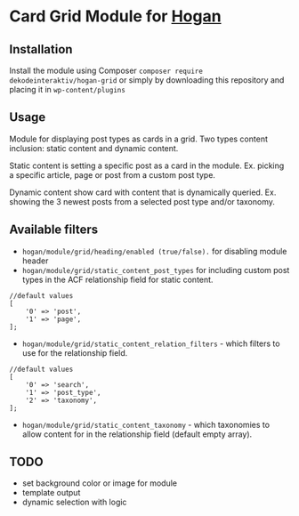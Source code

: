 # Card Grid Module for [Hogan](https://github.com/dekodeinteraktiv/hogan-core)

## Installation
Install the module using Composer `composer require dekodeinteraktiv/hogan-grid` or simply by downloading this repository and placing it in `wp-content/plugins`

## Usage
Module for displaying post types as cards in a grid.
Two types content inclusion: static content and dynamic content.

Static content is setting a specific post as a card in the module. Ex. picking a specific article, page or post from a custom post type.

Dynamic content show card with content that is dynamically queried. Ex. showing the 3 newest posts from a selected post type and/or taxonomy.

## Available filters
- `hogan/module/grid/heading/enabled (true/false).` for disabling module header
- `hogan/module/grid/static_content_post_types` for including custom post types in the ACF relationship field for static content.
```
//default values
[
	'0' => 'post',
	'1' => 'page',
];

```
- `hogan/module/grid/static_content_relation_filters` - which filters to use for the relationship field.
```
//default values
[
	'0' => 'search',
	'1' => 'post_type',
	'2' => 'taxonomy',
];
```

- `hogan/module/grid/static_content_taxonomy`  - which taxonomies to allow content for in the relationship field (default empty array).

## TODO
- set background color or image for module
- template output
- dynamic selection with logic
